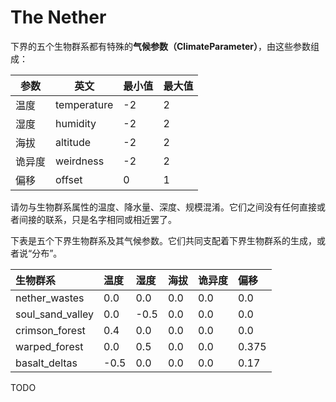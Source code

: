 # The Nether

下界的五个生物群系都有特殊的**气候参数（ClimateParameter）**，由这些参数组成：

| 参数   | 英文        | 最小值 | 最大值 |
| ------ | ----------- | ------ | ------ |
| 温度   | temperature | -2     | 2      |
| 湿度   | humidity    | -2     | 2      |
| 海拔   | altitude    | -2     | 2      |
| 诡异度 | weirdness   | -2     | 2      |
| 偏移   | offset      | 0      | 1      |

请勿与生物群系属性的温度、降水量、深度、规模混淆。它们之间没有任何直接或者间接的联系，只是名字相同或相近罢了。

下表是五个下界生物群系及其气候参数。它们共同支配着下界生物群系的生成，或者说“分布”。

| 生物群系           | 温度 | 湿度 | 海拔 | 诡异度 | 偏移  |
| :----------------- | :--- | :--- | :--- | :----- | :---- |
| nether\_wastes     | 0.0  | 0.0  | 0.0  | 0.0    | 0.0   |
| soul\_sand\_valley | 0.0  | -0.5 | 0.0  | 0.0    | 0.0   |
| crimson\_forest    | 0.4  | 0.0  | 0.0  | 0.0    | 0.0   |
| warped\_forest     | 0.0  | 0.5  | 0.0  | 0.0    | 0.375 |
| basalt\_deltas     | -0.5 | 0.0  | 0.0  | 0.0    | 0.17  |

TODO
